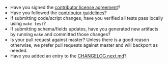 <!--
Thank you for your interest in and contributing to ECS! There are a
few simple things to check before submitting your pull request that
can help with the review process. You should delete these items from
our submission, but they are here to help bring them to your attention.
-->

- Have you signed the [contributor license agreement](https://www.elastic.co/contributor-agreement)?
- Have you followed the [contributor guidelines](https://github.com/elastic/ecs/blob/master/CONTRIBUTING.md)?
- If submitting code/script changes, have you verified all tests pass locally using `make test`?
- If submitting schema/fields updates, have you generated new artifacts by running `make` and committed those changes?
- Is your pull request against master? Unless there is a good reason otherwise, we prefer pull requests against master and will backport as needed.
- Have you added an entry to the [CHANGELOG.next.md](https://github.com/elastic/ecs/blob/master/CHANGELOG.next.md)?
